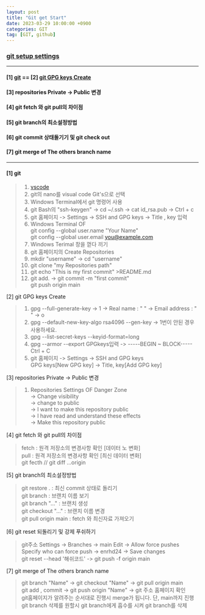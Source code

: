 ```yaml
---
layout: post
title: "Git get Start"
date: 2023-03-29 10:00:00 +0900
categories: GIT
tag: [GIT, github]
---
```

### [git setup settings](https://www.lainyzine.com/ko/article/how-to-set-git-repository-username-and-email/)
---
#### [1] [git](https://git-scm.com/downloads) ==  [2] [git GPG keys Create](https://docs.github.com/ko/authentication/managing-commit-signature-verification)<br>
#### [3] repositories Private -> Public 변경
#### [4] git fetch 와 git pull의 차이점<br>
#### [5] git branch의 최소설정방법<br>
#### [6] git commit 상태돌기기 및 git check out<br>
#### [7] git merge of The others branch name<br>
---

#### [1] git
> 1. [vscode](https://code.visualstudio.com/download)<br>
> 2. git의 nano를 visual code Git's으로 선택
> 3. Windows Terminal에서 git 명령어 사용
> 4. git Bash의 "ssh-keygen" -> cd ~/.ssh -> cat id_rsa.pub -> Ctrl + c
> 5. git 홈페이지 -> Settings -> SSH and GPG keys -> Title , key 입력
> 6. Windows Terminal OF <br>
git config --global user.name "Your Name"<br>
git config --global user.email you@example.com <br>
> 7. Windows Terimal 창을 껃다 끼기
> 8. git 홈페이지의 Create Repositories
> 9. mkdir "username" -> cd "username"
> 10. git clone "my Repositories path"
> 11. git echo "This is my first commit" >README.md
> 12. git add. -> git commit -m "first commit" <br> git push origin main 

[2] git GPG keys Create
> 1. gpg --full-generate-key -> 1 -> Real name : " " -> Email address : " " -> o
> 2. gpg --default-new-key-algo rsa4096 --gen-key -> 1번이 안된 경우 사용하세요.
> 3. gpg --list-secret-keys --keyid-format=long
> 4. gpg --armor --export GPGkeys입력 -> -----BEGIN ~ BLOCK----- Ctrl + C
> 5. git 홈페이지 -> Settings -> SSH and GPG keys <br> 
     GPG keys[New GPG key] -> Title, key[Add GPG key]

[3] repositories Private -> Public 변경
> 1. Repositories Settings OF Danger Zone<br> 
> -> Change visibility <br>
> -> change to public <br>
> -> I want to make this repository public <br>
> -> I have read and understand these effects <br>
> -> Make this repository public

[4] git fetch 와 git pull의 차이점
 > fetch : 원격 저장소의 변경사항 확인 [데이터 노 변화]<br>
 > pull : 원격 저장소의 변경사항 확인 [최신 데이터 변화]<br>
 > git fecth // git diff ...origin

[5] git branch의 최소설정방법
 > git restore . : 최신 commit 상태로 돌리기<br>
 > git branch : 브랜치 이름 보기<br>
 > git branch "..." : 브랜치 생성<br>
 > git checkout "..." : 브랜치 이름 변경 <br>
 > git pull origin main : fetch 와 최신자료 가져오기

[6] git reset 되돌리기 및 강제 푸쉬하기
> git주소 Settings -> Branches -> main Edit -> Allow force pushes<br>
> Specify who can force push -> enrhd24 -> Save changes<br>
> git reset --head '해쉬코드' -> git push -f origin main<br>

[7] git merge of The others branch name
> git branch "Name" -> git checkout "Name" -> git pull origin main<br> 
> git add , commit -> git push origin "Name" -> git 주소 홈페이지 확인<br>
> git홈페이지가 알려주는 순서대로 진행시 merge가 됩니다. 단, main까지 진행 <br>
> git branch 삭제를 원할시 git branch에게 흡수를 시켜 git branch를 삭제<br>
